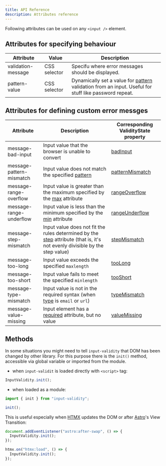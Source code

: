 ```yaml
---
title: API Reference
description: Attributes reference
---
```


Following attributes can be used on any `<input />` element.

## Attributes for specifying behaviour

| Attribute          | Value        | Description                                                                                                                                                                     |
| ------------------ | ------------ | ------------------------------------------------------------------------------------------------------------------------------------------------------------------------------- |
| validation-message | CSS selector | Specifu where error messages should be displayed.                                                                                                                               |
| pattern-value      | CSS selector | Dynamically set a value for [pattern](https://developer.mozilla.org/en-US/docs/Web/HTML/Element/input#pattern) validation from an input. Useful for stuff like password repeat. |

## Attributes for defining custom error messges

| Attribute                | Description                                                                                                                                                                                        | Corresponding ValidityState property                                                              |
| ------------------------ | -------------------------------------------------------------------------------------------------------------------------------------------------------------------------------------------------- | ------------------------------------------------------------------------------------------------- |
| message-bad-input        | Input value that the browser is unable to convert                                                                                                                                                  | [badInput](https://developer.mozilla.org/en-US/docs/Web/API/ValidityState/badInput)               |
| message-pattern-mismatch | Input value does not match the specified [pattern](https://developer.mozilla.org/en-US/docs/Web/HTML/Element/input#pattern)                                                                        | [patternMismatch](https://developer.mozilla.org/en-US/docs/Web/API/ValidityState/patternMismatch) |
| message-range-overflow   | Input value is greater than the maximum specified by the [max](https://developer.mozilla.org/en-US/docs/Web/HTML/Element/input#max) attribute                                                      | [rangeOverflow](https://developer.mozilla.org/en-US/docs/Web/API/ValidityState/rangeOverflow)     |
| message-range-underflow  | Input value is less than the minimum specified by the [min](https://developer.mozilla.org/en-US/docs/Web/HTML/Element/input#min) attribute                                                         | [rangeUnderflow](https://developer.mozilla.org/en-US/docs/Web/API/ValidityState/rangeUnderflow)   |
| message-step-mismatch    | Input value does not fit the rules determined by the [step](https://developer.mozilla.org/en-US/docs/Web/HTML/Element/input#step) attribute (that is, it's not evenly divisible by the step value) | [stepMismatch](https://developer.mozilla.org/en-US/docs/Web/API/ValidityState/stepMismatch)       |
| message-too-long         | Input value exceeds the specified `maxlength`                                                                                                                                                      | [tooLong](https://developer.mozilla.org/en-US/docs/Web/API/ValidityState/tooLong)                 |
| message-too-short        | Input value fails to meet the specified `minlength`                                                                                                                                                | [tooShort](https://developer.mozilla.org/en-US/docs/Web/API/ValidityState/tooShort)               |
| message-type-mismatch    | Input value is not in the required syntax (when [type](https://developer.mozilla.org/en-US/docs/Web/HTML/Element/input#type) is `email` or `url`)                                                  | [typeMismatch](https://developer.mozilla.org/en-US/docs/Web/API/ValidityState/typeMismatch)       |
| message-value-missing    | Input element has a [required](https://developer.mozilla.org/en-US/docs/Web/HTML/Element/input#required) attribute, but no value                                                                   | [valueMissing](https://developer.mozilla.org/en-US/docs/Web/API/ValidityState/valueMissing)       |

## Methods

In some situations you might need to tell `input-validity` that DOM has been changed by other library. For this purpose there is the `init()` method, accessible via global variable or imported from the module.

- when `input-validit` is loaded directly with `<script>` tag:

```js
InputValidity.init();
```

- when loaded as a module:

```js
import { init } from "input-validity";

init();
```

This is useful especially when [HTMX](https://htmx.org/) updates the DOM or after [Astro](https://astro.build/)'s View Transition:

```js
document.addEventListener("astro:after-swap", () => {
  InputValidity.init();
});
```

```js
htmx.on("htmx:load", () => {
  InputValidity.init();
});
```
